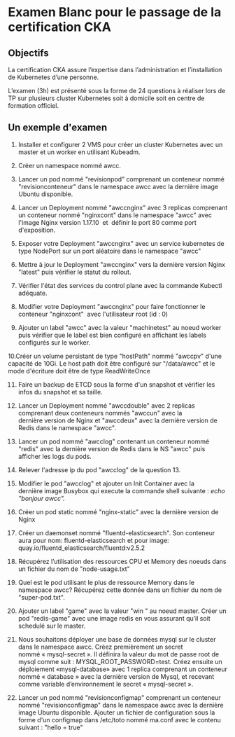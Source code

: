 # Examen Blanc pour le passage de la certification CKA


## Objectifs
La certification CKA assure l’expertise dans l’administration et l’installation de Kubernetes d’une personne.

L’examen (3h) est présenté sous la forme de 24 questions à réaliser lors de TP sur plusieurs cluster Kubernetes soit à domicile soit en centre de formation officiel.

## Un exemple d'examen

1. Installer et configurer 2 VMS pour créer un cluster Kubernetes avec un master et un worker en utilisant Kubeadm.

2. Créer un namespace nommé awcc.

3. Lancer un pod nommé "revisionpod" comprenant un conteneur nommé "revisionconteneur" dans le namespace awcc avec la dernière image Ubuntu disponible.

4. Lancer un Deployment nommé "awccnginx" avec 3 replicas comprenant un conteneur nommé "nginxcont" dans le namespace "awcc" avec l'image Nginx version 1.17.10  et  définir le port 80 comme port d'exposition.

5. Exposer votre Deployment "awccnginx" avec un service kubernetes de type NodePort sur un port aléatoire dans le namespace "awcc"

6. Mettre à jour le Deployment "awccnginx" vers la dernière version Nginx "latest" puis vérifier le statut du rollout.

7. Vérifier l'état des services du control plane avec la commande Kubectl adéquate.

8. Modifier votre Deployment "awccnginx" pour faire fonctionner le conteneur "nginxcont"  avec l'utilisateur root (id : 0)

9. Ajouter un label "awcc" avec la valeur "machinetest" au noeud worker puis vérifier que le label est bien configuré en affichant les labels configurés sur le worker. 
    
10.Créer un volume persistant de type "hostPath" nommé "awccpv" d'une capacité de 10Gi. Le host path doit être configuré sur "/data/awcc" et le mode d'écriture doit être de type ReadWriteOnce

11. Faire un backup de ETCD sous la forme d'un snapshot et vérifier les infos du snapshot et sa taille.

12. Lancer un Deployment nommé "awccdouble" avec 2 replicas comprenant deux conteneurs nommés "awccun" avec la dernière version de Nginx et "awccdeux" avec la dernière version de Redis dans le namespace "awcc".

13. Lancer un pod nommé "awcclog" contenant un conteneur nommé "redis" avec la dernière version de Redis dans le NS "awcc" puis afficher les logs du pods.

14. Relever l'adresse ip du pod "awcclog" de la question 13.

15. Modifier le pod "awcclog" et ajouter un Init Container avec la dernière image Busybox qui execute la commande shell suivante : *echo "bonjour awcc".*

16. Créer un pod static nommé "nginx-static" avec la dernière version de Nginx

17. Créer un daemonset nommé "fluentd-elasticsearch". Son conteneur aura pour nom: fluentd-elasticsearch et pour image: quay.io/fluentd_elasticsearch/fluentd:v2.5.2

18. Récupérez l’utilisation des ressources CPU et Memory des noeuds dans un fichier du nom de "node-usage.txt"

19. Quel est le pod utilisant le plus de ressource Memory dans le namespace awcc? Récupérez cette donnée dans un fichier du nom de "super-pod.txt".

20. Ajouter un label "game" avec la valeur "win " au noeud master. Créer un pod "redis-game" avec une image redis en vous assurant qu’il soit schedulé sur le master.

21. Nous souhaitons déployer une base de données mysql sur le cluster dans le namespace awcc. Créez premièrement un secret nommé « mysql-secret ». Il définira la valeur du mot de passe root de mysql comme suit : MYSQL_ROOT_PASSWORD=test. Créez ensuite un déploiement «mysql-database» avec 1 replica comprenant un conteneur nommé « database » avec la dernière version de Mysql, et recevant comme variable d’environnement le secret « mysql-secret ».

22. Lancer un pod nommé "revisionconfigmap" comprenant un conteneur nommé "revisionconfigmap" dans le namespace awcc avec la dernière image Ubuntu disponible. Ajouter un fichier de configuration sous la forme d'un configmap dans /etc/toto nommé ma.conf avec le contenu suivant : "hello = true"